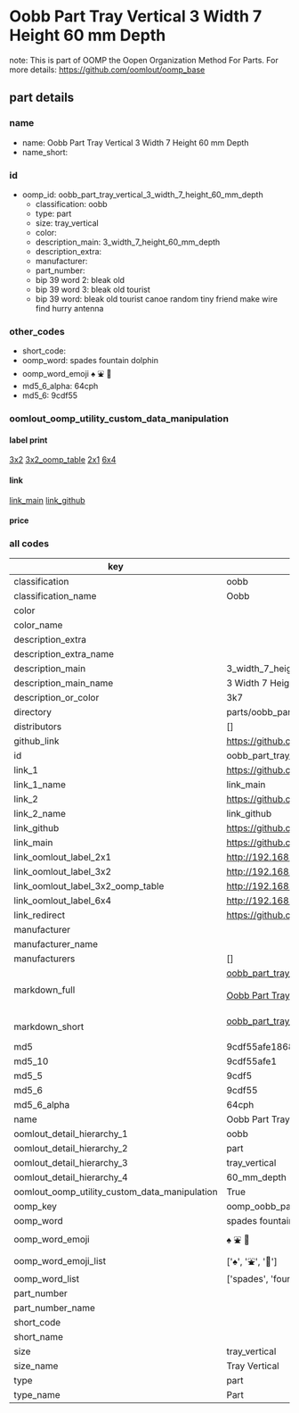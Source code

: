 # Oobb Part Tray Vertical 3 Width 7 Height 60 mm Depth  

note: This is part of OOMP the Oopen Organization Method For Parts. For more details: https://github.com/oomlout/oomp_base

##  part details
  







### name
* name: Oobb Part Tray Vertical 3 Width 7 Height 60 mm Depth
* name_short: 
### id
* oomp_id: oobb_part_tray_vertical_3_width_7_height_60_mm_depth
  * classification: oobb
  * type: part
  * size: tray_vertical
  * color: 
  * description_main: 3_width_7_height_60_mm_depth
  * description_extra: 
  * manufacturer: 
  * part_number: 
  * bip 39 word 2: bleak old
  * bip 39 word 3: bleak old tourist
  * bip 39 word: bleak old tourist canoe random tiny friend make wire find hurry antenna

### other_codes
* short_code: 
* oomp_word: spades fountain dolphin
* oomp_word_emoji :spades: :fountain: :dolphin:
* md5_6_alpha: 64cph
* md5_6: 9cdf55






### oomlout_oomp_utility_custom_data_manipulation
#### label print
[3x2](http://192.168.1.245:1112/?label=oomp%2064cph)
[3x2_oomp_table](http://192.168.1.108:1112/?label=oomp%2064cph)
[2x1](http://192.168.1.242:1112/?label=oomp%2064cph)
[6x4](http://192.168.1.55:1112/?label=oomp%2064cph)    

#### link

[link_main](https://github.com/oomlout/oomlout_oomp_version_1_messy/tree/main/parts/oobb_part_tray_vertical_3_width_7_height_60_mm_depth) [link_github](https://github.com/oomlout/oomlout_oomp_version_1_messy/tree/main/parts/oobb_part_tray_vertical_3_width_7_height_60_mm_depth)                             

#### price







### all codes 
| key | value |  
| --- | --- |  
| classification | oobb |  
| classification_name | Oobb |  
| color |  |  
| color_name |  |  
| description_extra |  |  
| description_extra_name |  |  
| description_main | 3_width_7_height_60_mm_depth |  
| description_main_name | 3 Width 7 Height 60 mm Depth |  
| description_or_color | 3k7 |  
| directory | parts/oobb_part_tray_vertical_3_width_7_height_60_mm_depth |  
| distributors | [] |  
| github_link | https://github.com/oomlout/oomlout_oomp_part_src/tree/main/parts/oobb_part_tray_vertical_3_width_7_height_60_mm_depth |  
| id | oobb_part_tray_vertical_3_width_7_height_60_mm_depth |  
| link_1 | https://github.com/oomlout/oomlout_oomp_version_1_messy/tree/main/parts/oobb_part_tray_vertical_3_width_7_height_60_mm_depth |  
| link_1_name | link_main |  
| link_2 | https://github.com/oomlout/oomlout_oomp_version_1_messy/tree/main/parts/oobb_part_tray_vertical_3_width_7_height_60_mm_depth |  
| link_2_name | link_github |  
| link_github | https://github.com/oomlout/oomlout_oomp_version_1_messy/tree/main/parts/oobb_part_tray_vertical_3_width_7_height_60_mm_depth |  
| link_main | https://github.com/oomlout/oomlout_oomp_version_1_messy/tree/main/parts/oobb_part_tray_vertical_3_width_7_height_60_mm_depth |  
| link_oomlout_label_2x1 | http://192.168.1.242:1112/?label=oomp%2064cph |  
| link_oomlout_label_3x2 | http://192.168.1.245:1112/?label=oomp%2064cph |  
| link_oomlout_label_3x2_oomp_table | http://192.168.1.108:1112/?label=oomp%2064cph |  
| link_oomlout_label_6x4 | http://192.168.1.55:1112/?label=oomp%2064cph |  
| link_redirect | https://github.com/oomlout/oomlout_oomp_version_1_messy/tree/main/parts/oobb_part_tray_vertical_3_width_7_height_60_mm_depth |  
| manufacturer |  |  
| manufacturer_name |  |  
| manufacturers | [] |  
| markdown_full | [oobb_part_tray_vertical_3_width_7_height_60_mm_depth](none)<br>[](none)<br>[Oobb Part Tray Vertical 3 Width 7 Height 60 Mm Depth](none)<br><br> |  
| markdown_short | [oobb_part_tray_vertical_3_width_7_height_60_mm_depth](none)<br><br> |  
| md5 | 9cdf55afe1868b9f89d8d219cbe680bc |  
| md5_10 | 9cdf55afe1 |  
| md5_5 | 9cdf5 |  
| md5_6 | 9cdf55 |  
| md5_6_alpha | 64cph |  
| name | Oobb Part Tray Vertical 3 Width 7 Height 60 mm Depth |  
| oomlout_detail_hierarchy_1 | oobb |  
| oomlout_detail_hierarchy_2 | part |  
| oomlout_detail_hierarchy_3 | tray_vertical |  
| oomlout_detail_hierarchy_4 | 60_mm_depth |  
| oomlout_oomp_utility_custom_data_manipulation | True |  
| oomp_key | oomp_oobb_part_tray_vertical_3_width_7_height_60_mm_depth |  
| oomp_word | spades fountain dolphin |  
| oomp_word_emoji | :spades: :fountain: :dolphin: |  
| oomp_word_emoji_list | [':spades:', ':fountain:', ':dolphin:'] |  
| oomp_word_list | ['spades', 'fountain', 'dolphin'] |  
| part_number |  |  
| part_number_name |  |  
| short_code |  |  
| short_name |  |  
| size | tray_vertical |  
| size_name | Tray Vertical |  
| type | part |  
| type_name | Part |  
